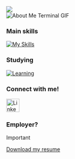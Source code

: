 

<!-- <img width=100% src="https://capsule-render.vercel.app/api?type=waving&color=D9BED1&height=120&section=header" alt="header"/> -->

<a href="https://git.io/typing-svg">
    <img src="https://readme-typing-svg.herokuapp.com?font=Montserrat&weight=500&size=25&duration=4500&pause=500&color=D9BED1&width=435&lines=Hello%2C+I+am+Atulya+Prasad;Computer+Science+Student+@+UIC"/>
</a>

<!--
    Your own Terminal GIF can be created here -> https://www.terminalgif.com
-->

<div>
    <img src="./assets/about_daria.gif" alt="About Me Terminal GIF"/>
</div>

### Main skills
[![My Skills](https://skillicons.dev/icons?i=py,cpp,cs,java,html,github)](https://skillicons.dev)

### Studying
[![Learning](https://skillicons.dev/icons?i=aws,azure,ruby)](https://skillicons.dev)


### Connect with me!
<div>
    <a href="https://www.linkedin.com/in/atulya-prasad/">
        <img src="https://github.com/user-attachments/assets/880aaea6-79b9-4058-b9b4-342391ca04ea" alt="LinkedIn" width="35" height="35"/>
    </a>
</div>


### Employer?
> [!IMPORTANT]  
> <a href="https://drive.google.com" download>Download my resume</a>

<!-- <img width=100% src="https://capsule-render.vercel.app/api?type=waving&color=D9BED1&height=120&section=footer" alt="footer"/>  -->

